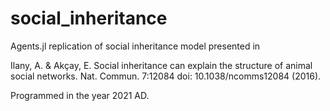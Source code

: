 # social_inheritance
Agents.jl replication of social inheritance model presented in 

Ilany, A. & Akçay, E. Social inheritance can explain the structure of animal social networks. Nat. Commun. 7:12084 doi: 10.1038/ncomms12084 (2016).

Programmed in the year 2021 AD.
